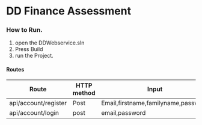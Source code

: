 # DD Finance Assessment

### How to Run.

 1. open the DDWebservice.sln 
 2. Press Build 
 3. run the Project.
#### Routes
| Route |HTTP method | Input|
|--|--|--|
|api/account/register  | Post |Email,firstname,familyname,password|
|api/account/login|post|email,password


